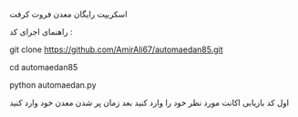 اسکریپت رایگان معدن فروت کرفت 

راهنمای اجرای کد :

git clone https://github.com/AmirAli67/automaedan85.git

cd automaedan85

python automaedan.py


اول کد بازیابی اکانت مورد نظر خود را وارد کنید
بعد زمان پر شدن معدن خود وارد کنید
